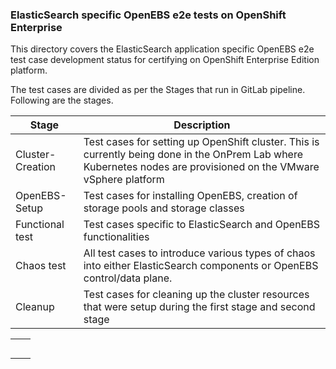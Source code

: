 ### ElasticSearch specific OpenEBS e2e tests on OpenShift Enterprise

This directory covers the ElasticSearch application specific OpenEBS e2e test case development status for certifying on OpenShift Enterprise Edition platform.

The test cases are divided as per the Stages that run in GitLab pipeline. Following are the stages.

| Stage            | Description                                                  |
| ---------------- | ------------------------------------------------------------ |
| Cluster-Creation | Test cases for setting up OpenShift cluster. This is currently being done in the OnPrem Lab where Kubernetes nodes are provisioned on the VMware vSphere platform |
| OpenEBS-Setup    | Test cases for installing OpenEBS, creation of storage pools and storage classes |
| Functional test  | Test cases specific to ElasticSearch and OpenEBS functionalities |
| Chaos test       | All test cases to introduce various types of chaos into either ElasticSearch components or OpenEBS control/data plane. |
| Cleanup          | Test cases for cleaning up the cluster resources that were setup during the first stage and second stage |

|      |      |
| ---- | ---- |
|      |      |
|      |      |
|      |      |
|      |      |
|      |      |